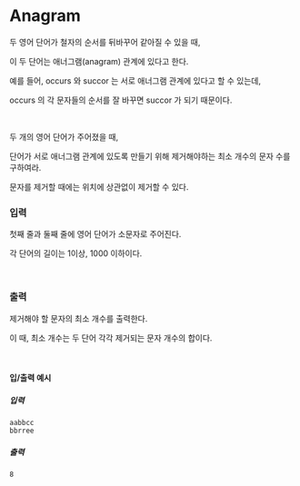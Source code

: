 # Anagram

두 영어 단어가 철자의 순서를 뒤바꾸어 같아질 수 있을 때, 

이 두 단어는 애너그램(anagram) 관계에 있다고 한다.

예를 들어, occurs 와 succor 는 서로 애너그램 관계에 있다고 할 수 있는데, 

occurs 의 각 문자들의 순서를 잘 바꾸면 succor 가 되기 때문이다.

<br>

두 개의 영어 단어가 주어졌을 때, 

단어가 서로 애너그램 관계에 있도록 만들기 위해 제거해야하는 최소 개수의 문자 수를 구하여라.

문자를 제거할 때에는 위치에 상관없이 제거할 수 있다.

### 입력

첫째 줄과 둘째 줄에 영어 단어가 소문자로 주어진다. 

각 단어의 길이는 1이상, 1000 이하이다.

<br>

### 출력

제거해야 할 문자의 최소 개수를 출력한다.

이 때, 최소 개수는 두 단어 각각 제거되는 문자 개수의 합이다.

<br>

#### 입/출력 예시

##### 입력
```
aabbcc
bbrree
```

##### 출력
```
8
```
